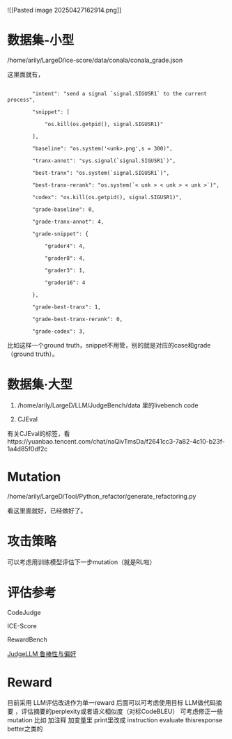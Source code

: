 ![[Pasted image 20250427162914.png]]
# 数据集-小型

/home/arily/LargeD/ice-score/data/conala/conala_grade.json

这里面就有，

```

        "intent": "send a signal `signal.SIGUSR1` to the current process",

        "snippet": [

            "os.kill(os.getpid(), signal.SIGUSR1)"

        ],

        "baseline": "os.system('<unk>.png',s = 300)",

        "tranx-annot": "sys.signal(`signal.SIGUSR1`)",

        "best-tranx": "os.system(`signal.SIGUSR1`)",

        "best-tranx-rerank": "os.system(`< unk > < unk > < unk >`)",

        "codex": "os.kill(os.getpid(), signal.SIGUSR1)",

        "grade-baseline": 0,

        "grade-tranx-annot": 4,

        "grade-snippet": {

            "grader4": 4,

            "grader8": 4,

            "grader3": 1,

            "grader16": 4

        },

        "grade-best-tranx": 1,

        "grade-best-tranx-rerank": 0,

        "grade-codex": 3,

```

比如这样一个ground truth，snippet不用管，别的就是对应的case和grade（ground truth）。

  

# 数据集·大型

1. /home/arily/LargeD/LLM/JudgeBench/data 里的livebench code

2. CJEval

有关CJEval的标签，看https://yuanbao.tencent.com/chat/naQivTmsDa/f2641cc3-7a82-4c10-b23f-1a4d85f0df2c

# Mutation

/home/arily/LargeD/Tool/Python_refactor/generate_refactoring.py

看这里面就好，已经做好了。

  
# 攻击策略
可以考虑用训练模型评估下一步mutation（就是RL啦）
# 评估参考

CodeJudge

ICE-Score

RewardBench

[JudgeLLM 鲁棒性与偏好](https://chatgpt.com/c/680dd1d2-0dd4-8012-8933-9e17485b0bfc)

# Reward
目前采用 LLM评估改进作为单一reward
后面可以可考虑使用目标 LLM做代码摘要 ，评估摘要的perplexity或者语义相似度（对标CodeBLEU）
可考虑修正一些mutation 比如 加注释 加变量里 print里改成 instruction evaluate thisresponse better之类的